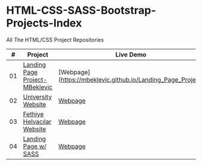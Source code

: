 # HTML-CSS-SASS-Bootstrap-Projects-Index

All The HTML/CSS Project Repositories

|  #  | Project                                                                                 | Live Demo                                                           |
| :-: | --------------------------------------------------------------------------------------- | ------------------------------------------------------------------- |
| 01  | [Landing Page Project-MBeklevic](https://github.com/MBeklevic/Landing_Page_Project)     | [Webpage](https://mbeklevic.github.io/Landing_Page_Project/         |
| 02  | [University Website](https://github.com/MBeklevic/University_Website)                   | [Webpage](https://mbeklevic.github.io/University_Website/)          |
| 03  | [Fethiye Helvacılar Website](https://github.com/keremilhan/website-design-project)      | [Webpage](https://mbeklevic.github.io/Fethiye_Helvacilar_Website/)  |
| 04  | [Landing Page w/ SASS](https://github.com/MBeklevic/Landing_Page_Header_w-Sass)         | [Webpage](https://mbeklevic.github.io/Landing_Page_Header_w-Sass/)  |

